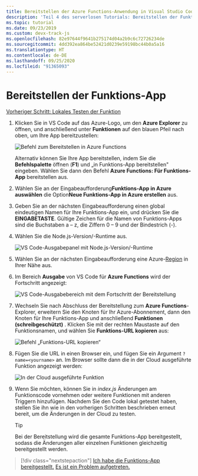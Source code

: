```yaml
---
title: Bereitstellen der Azure Functions-Anwendung in Visual Studio Code
description: 'Teil 4 des serverlosen Tutorials: Bereitstellen der Funktions-App in der Cloud'
ms.topic: tutorial
ms.date: 09/23/2019
ms.custom: devx-track-js
ms.openlocfilehash: 82e97644f9641b275174d04a2b9c6c72726234de
ms.sourcegitcommit: 4dd392ea864be52421d0239e59198bc44b0a5a16
ms.translationtype: HT
ms.contentlocale: de-DE
ms.lasthandoff: 09/25/2020
ms.locfileid: "91365093"
---
```

# <a name="deploy-the-functions-app"></a>Bereitstellen der Funktions-App

[Vorheriger Schritt: Lokales Testen der Funktion](tutorial-vscode-serverless-node-03.md)

1. Klicken Sie in VS Code auf das Azure-Logo, um den **Azure Explorer** zu öffnen, und anschließend unter **Funktionen** auf den blauen Pfeil nach oben, um Ihre App bereitzustellen:

    ![Befehl zum Bereitstellen in Azure Functions](media/functions-extension/deploy-app.png)

    Alternativ können Sie Ihre App bereitstellen, indem Sie die **Befehlspalette** öffnen (**F1**) und „in Funktions-App bereitstellen" eingeben. Wählen Sie dann den Befehl **Azure Functions: Für Funktions-App** bereitstellen aus.

1. Wählen Sie an der Eingabeaufforderung**Funktions-App in Azure auswählen** die Option**Neue Funktions-App in Azure erstellen** aus.

1. Geben Sie an der nächsten Eingabeaufforderung einen global eindeutigen Namen für Ihre Funktions-App ein, und drücken Sie die **EINGABETASTE**. Gültige Zeichen für die Namen von Funktions-Apps sind die Buchstaben a – z, die Ziffern 0 – 9 und der Bindestrich (-).

1. Wählen Sie die Node.js-Version/-Runtime aus.

    ![VS Code-Ausgabepanel mit Node.js-Version/-Runtime](media/functions-extension/nodejs-runtime-version.png)

1. Wählen Sie an der nächsten Eingabeaufforderung eine Azure-[Region](https://azure.microsoft.com/regions/) in Ihrer Nähe aus.

1. Im Bereich **Ausgabe** von VS Code für **Azure Functions** wird der Fortschritt angezeigt:

    ![VS Code-Ausgabebereich mit dem Fortschritt der Bereitstellung](media/functions-extension/deploy-progress.png)

1. Wechseln Sie nach Abschluss der Bereitstellung zum **Azure Functions**-Explorer, erweitern Sie den Knoten für Ihr Azure-Abonnement, dann den Knoten für Ihre Funktions-App und anschließend **Funktionen (schreibgeschützt)** . Klicken Sie mit der rechten Maustaste auf den Funktionsnamen, und wählen Sie **Funktions-URL kopieren** aus:

    ![Befehl „Funktions-URL kopieren“](media/functions-extension/copy-function-url-command.png)

1. Fügen Sie die URL in einen Browser ein, und fügen Sie ein Argument `?name=<yourname>` an. Im Browser sollte dann die in der Cloud ausgeführte Funktion angezeigt werden:

    ![In der Cloud ausgeführte Funktion](media/functions-extension/remote-test-browser.png)

1. Wenn Sie möchten, können Sie in *index.js* Änderungen am Funktionscode vornehmen oder weitere Funktionen mit anderen Triggern hinzufügen. Nachdem Sie den Code lokal getestet haben, stellen Sie ihn wie in den vorherigen Schritten beschrieben erneut bereit, um die Änderungen in der Cloud zu testen.

    > [!TIP]
    > Bei der Bereitstellung wird die gesamte Funktions-App bereitgestellt, sodass die Änderungen aller einzelnen Funktionen gleichzeitig bereitgestellt werden.

> [!div class="nextstepaction"]
> [Ich habe die Funktions-App bereitgestellt.](tutorial-vscode-serverless-node-05.md) [Es ist ein Problem aufgetreten.](https://www.research.net/r/PWZWZ52?tutorial=node-deployment-azurefunctions&step=deploy-app)
